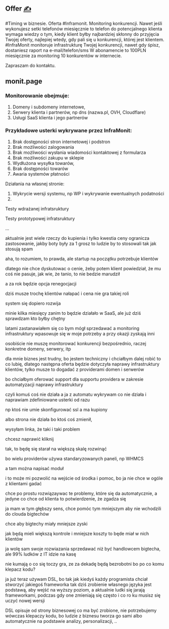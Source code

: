 
## Offer [<span style='font-size:20px;'>&#x270D;</span>](https://github.com/inframonit/docs/edit/main/OFFER/OFFER.md)


#Timing w biznesie. Oferta #Inframonit. Monitoring konkurencji.
Nawet jeśli wykonujesz setki telefonów miesięcznie to telefon do potencjalnego klienta wymaga wiedzy o tym, kiedy klient byłby najbardziej skłonny do przyjęcia Twojej oferty, najlepiej wtedy, gdy pali się u konkurencji, której jest klientem.
#InfraMonit monitoruje infrastrukturę Twojej konkurencji, nawet gdy śpisz, dostaniesz raport na e-mail/telefon/sms
W abonamencie to 100PLN miesięcznie za monitoring 10 konkurentów w internecie.

Zapraszam do kontaktu.

## monit.page

### Monitorowanie obejmuje:

1. Domeny i subdomeny internetowe,
2. Serwery klienta i partnerów, np dns (nazwa.pl, OVH, Cloudflare)
3. Usługi SaaS klienta i jego partnerów

### Przykładowe usterki wykrywane przez InfraMonit:

1. Brak dostępności stron internetowej i podstron
2. Brak możliwości zalogowania
3. Brak możliwości wysłania wiadomości kontaktowej z formularza
4. Brak możliwości zakupu w sklepie
5. Wydłużona wysyłka towarów, 
6. Brak dostępności towarów
7. Awaria systemów płatności


Działania na własnej stronie:
1. Wykrycie wersji systemu, np WP i wykrywanie ewentualnych podatności
2. 

Testy wdrażanej infratsruktury


Testy prototypowej infratsruktury

...



aktualnie jest wiele rzeczy do kupienia i tylko kwestia ceny ogranicza zastosowanie, jakby boty były za 1 grosz to ludzie by to stosowali tak jak stosują spam

aha, to rozumiem, to prawda, ale startup na początku potrzebuje klientów

dlatego nie chce dyskutowac o cenie, żeby potem klient powiedział, że mu coś nie pasuje, jak wie, że tanio, to nie bedzie marudził

a za rok będzie opcja renegocjacji

dziś musze trochę klientów nałapać i cena nie gra takiej roli

system się dopiero rozwija

minie kilka miesięcy zanim to będzie działało w SaaS, ale już dziś sprawdzam  kto byłby chętny


latami zastanawiałem się co bym mógł sprzedawać a monitoring infrastruktury wpasowuje się w moje potrzeby a przy okazji zyskają inni

osobiście nie muszę monitorować konkurencji bezpośrednio, raczej konkretne domeny, serwery, itp



dla mnie biznes jest trudny, bo jestem techniczny i chciałbym dalej robić to co lubię, dlatego następna oferta będzie dotyczyła naprawy infrastruktury klientów, tylko musze to dogadać z providerami domen i serwerów 

bo chciałbym oferować support dla supportu providera w zakresie automatyzacji naprawy infrastruktury




czyli komuś coś nie działa a ja z automatu wykrywam co nie działa i naprawiam zdefiniowane usterki od razu

np ktoś nie umie skonfigurować ssl a ma kupiony


albo strona nie działa bo ktoś coś zmienił,

wysyłam linka, że taki i taki problem

chcesz naprawić kliknij  



tak, to będę się starał na większą skalę rozwinąć

bo wielu providerów używa standaryzowanych paneli, np WHMCS

a tam można napisać moduł

i to może mi pozwolić na wejście od środka i pomoc, bo ja nie chce w ogóle z klientami gadać

chce po prostu rozwiązaywac te problemy, które się da automatycznie, a  jedyne co chce od klienta to potwierdzenie, że zgadza się



ja mam w tym głębszy sens, chce pomóc tym mniejszym aby nie wchodzili do clouda bigtechów

chce aby bigtechy miały mniejsze zyski

jak będą mieli większą kontrole i mniejsze koszty to będe miał w nich klientów

ja wolę sam swoje rozwiazania sprzedawać niż być handlowcem bigtecha, ale 99% ludków z IT idzie na kasę

nie kumają o co się toczy gra, ze za dekadę będą bezrobotni
bo po co komu klepacz kodu?

ja już teraz używam DSL, bo tak jak kiedyś każdy programista chciał stworzyć jakiegoś frameworka tak dziś zrobienie własnego języka jest podstawą,
aby wejść na wyższy poziom, a aktualnie ludki się jarają frameworkami, 
podczas gdy one zmieniają się często i co ro ku musisz się uczyć nowej wersji

DSL opisuje od strony biznesowej co ma być zrobione, nie potrzebujemy wówczas klepaczy kodu, bo ludzie z biznesu tworza go sami albo automatycznie na podstawie analizy, personalizacji, ..
